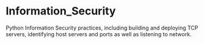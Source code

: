 # Information_Security
Python Information Security practices, including building and deploying TCP servers, identifying host servers and ports as well as listening to network.
